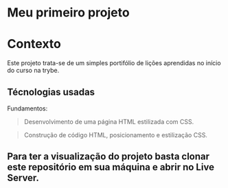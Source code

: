 # Meu primeiro projeto

# Contexto
Este projeto trata-se de um simples portifólio de lições aprendidas no início do curso na trybe.

## Técnologias usadas

Fundamentos:
> Desenvolvimento de uma página HTML estilizada com CSS.

> Construção de código HTML, posicionamento e estilização CSS.

## Para ter a visualização do projeto basta clonar este repositório em sua máquina e abrir no Live Server.
